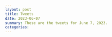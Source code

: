 ```yaml
---
layout: post
title: Tweets
date: 2023-06-07
summary: These are the tweets for June 7, 2023.
categories:
---
```


